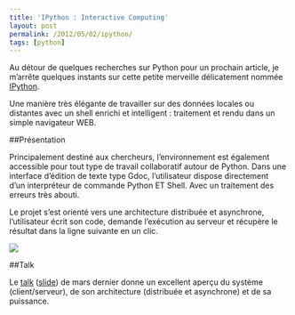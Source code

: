 ```yaml
---
title: 'IPython : Interactive Computing'
layout: post
permalink: /2012/05/02/ipython/
tags: [python]
---
```

Au détour de quelques recherches sur Python pour un prochain article, je m&#8217;arrête quelques instants sur cette petite merveille délicatement nommée [IPython][1].

Une manière très élégante de travailler sur des données locales ou distantes avec un shell enrichi et intelligent : traitement et rendu dans un simple navigateur WEB.

##Présentation

Principalement destiné aux chercheurs, l&#8217;environnement est également accessible pour tout type de travail collaboratif autour de Python. Dans une interface d&#8217;édition de texte type Gdoc, l&#8217;utilisateur dispose directement d&#8217;un interpréteur de commande Python ET Shell. Avec un traitement des erreurs très abouti.

Le projet s&#8217;est orienté vers une architecture distribuée et asynchrone, l&#8217;utilisateur écrit son code, demande l&#8217;exécution au serveur et récupère le résultat dans la ligne suivante en un clic.

![][2]

##Talk

Le [talk](http://www.youtube.com/watch?v=26wgEsg9Mcc) ([slide][3]) de mars dernier donne un excellent aperçu du système (client/serveur), de son architecture (distribuée et asynchrone) et de sa puissance.

 [1]: http://ipython.org/ "IPhython : Collaborative Computing"
 [2]: http://bbouille.eu/blog/wp-content/uploads/2012/05/iphyton-rich-editor.png
 [3]: http://fperez.org/talks/1203_ipython_pycon.pdf "IPython - slide"